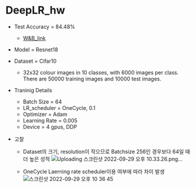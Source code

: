 # DeepLR_hw

- Test Accuracy = 84.48%
  - [W&B_link](https://wandb.ai/polcom/2022707003_%EC%9D%B4%ED%98%9C%EB%AF%BC_pytorchlightning_Cifar)
- Model = Resnet18
- Dataset = Cifar10 
  - 32x32 colour images in 10 classes, with 6000 images per class. There are 50000 training images and 10000 test images.
 

- Traninig Details
  - Batch Size = 64 
  - LR_scheduler = OneCycle, 0.1
  - Optimizer = Adam
  - Learning Rate = 0.005
  - Device = 4 gpus, DDP

- 고찰
  - Dataset의 크기, resolution이 작으므로 Batchsize 256인 경우보다 64일 때 더 높은 성적
    ![Uploading 스크린샷 2022-09-29 오후 10.33.26.png…]()

  - OneCycle Laerning rate scheduler이용 여부에 따라 차이 발생
  ![스크린샷 2022-09-29 오후 10 36 45](https://user-images.githubusercontent.com/52686915/193046455-bdef6948-aecd-4138-bf9f-36d7c2937dea.png)
